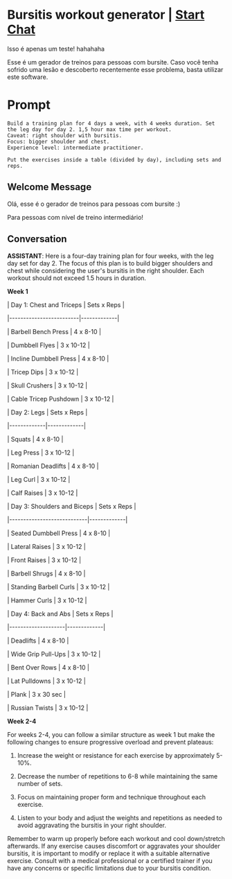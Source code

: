 

# Bursitis workout generator | [Start Chat](https://gptcall.net/chat.html?data=%7B%22contact%22%3A%7B%22id%22%3A%22Wuay4mCURgCl2b_vw_B0k%22%2C%22flow%22%3Atrue%7D%7D)
Isso é apenas um teste! hahahaha



Esse é um gerador de treinos para pessoas com bursite. Caso você tenha sofrido uma lesão e descoberto recentemente esse problema, basta utilizar este software.







# Prompt

```
Build a training plan for 4 days a week, with 4 weeks duration. Set the leg day for day 2. 1,5 hour max time per workout.
Caveat: right shoulder with bursitis.
Focus: bigger shoulder and chest.
Experience level: intermediate practitioner. 

Put the exercises inside a table (divided by day), including sets and reps.
```

## Welcome Message
Olá, esse é o gerador de treinos para pessoas com bursite :) 

Para pessoas com nível de treino intermediário!

## Conversation

**ASSISTANT**: Here is a four-day training plan for four weeks, with the leg day set for day 2. The focus of this plan is to build bigger shoulders and chest while considering the user's bursitis in the right shoulder. Each workout should not exceed 1.5 hours in duration.



**Week 1**



| Day 1: Chest and Triceps | Sets x Reps |

|-------------------------|-------------|

| Barbell Bench Press     | 4 x 8-10    |

| Dumbbell Flyes          | 3 x 10-12   |

| Incline Dumbbell Press  | 4 x 8-10    |

| Tricep Dips             | 3 x 10-12   |

| Skull Crushers          | 3 x 10-12   |

| Cable Tricep Pushdown   | 3 x 10-12   |



| Day 2: Legs | Sets x Reps |

|-------------|-------------|

| Squats      | 4 x 8-10    |

| Leg Press   | 3 x 10-12   |

| Romanian Deadlifts     | 4 x 8-10    |

| Leg Curl    | 3 x 10-12   |

| Calf Raises | 3 x 10-12   |



| Day 3: Shoulders and Biceps | Sets x Reps |

|----------------------------|-------------|

| Seated Dumbbell Press      | 4 x 8-10    |

| Lateral Raises             | 3 x 10-12   |

| Front Raises              | 3 x 10-12   |

| Barbell Shrugs             | 4 x 8-10    |

| Standing Barbell Curls     | 3 x 10-12   |

| Hammer Curls              | 3 x 10-12   |



| Day 4: Back and Abs | Sets x Reps |

|--------------------|-------------|

| Deadlifts          | 4 x 8-10    |

| Wide Grip Pull-Ups | 3 x 10-12   |

| Bent Over Rows     | 4 x 8-10    |

| Lat Pulldowns      | 3 x 10-12   |

| Plank              | 3 x 30 sec  |

| Russian Twists     | 3 x 10-12   |



**Week 2-4**



For weeks 2-4, you can follow a similar structure as week 1 but make the following changes to ensure progressive overload and prevent plateaus:



1. Increase the weight or resistance for each exercise by approximately 5-10%.

2. Decrease the number of repetitions to 6-8 while maintaining the same number of sets.

3. Focus on maintaining proper form and technique throughout each exercise.

4. Listen to your body and adjust the weights and repetitions as needed to avoid aggravating the bursitis in your right shoulder.



Remember to warm up properly before each workout and cool down/stretch afterwards. If any exercise causes discomfort or aggravates your shoulder bursitis, it is important to modify or replace it with a suitable alternative exercise. Consult with a medical professional or a certified trainer if you have any concerns or specific limitations due to your bursitis condition.


